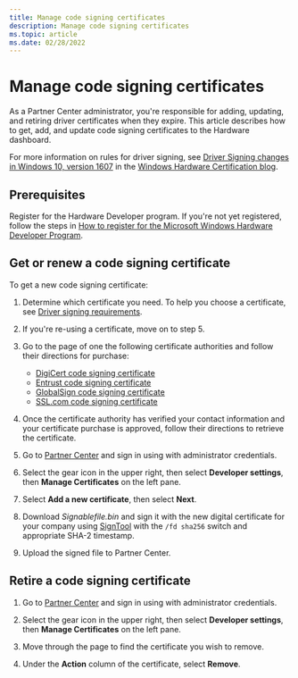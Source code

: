 ```yaml
---
title: Manage code signing certificates
description: Manage code signing certificates
ms.topic: article
ms.date: 02/28/2022
---
```


# Manage code signing certificates

As a Partner Center administrator, you're responsible for adding, updating, and retiring driver certificates when they expire. This article describes how to get, add, and update code signing certificates to the Hardware dashboard.

For more information on rules for driver signing, see [Driver Signing changes in Windows 10, version 1607](https://techcommunity.microsoft.com/t5/windows-hardware-certification/driver-signing-changes-in-windows-10-version-1607/ba-p/364894) in the [Windows Hardware Certification blog](https://techcommunity.microsoft.com/t5/windows-hardware-certification/bg-p/WindowsHardwareCertification).

## Prerequisites

Register for the Hardware Developer program. If you're not yet registered, follow the steps in [How to register for the Microsoft Windows Hardware Developer Program](hardware-program-register.md).

## Get or renew a code signing certificate

To get a new code signing certificate:

1. Determine which certificate you need. To help you choose a certificate, see [Driver signing requirements](code-signing-reqs.md).

1. If you're re-using a certificate, move on to step 5.

1. Go to the page of one the following certificate authorities and follow their directions for purchase:

    * [DigiCert code signing certificate](https://www.digicert.com/order/order-1.php)
    * [Entrust code signing certificate](https://www.entrustdatacard.com/products/digital-signing-certificates/code-signing-certificates)
    * [GlobalSign code signing certificate](https://go.microsoft.com/fwlink/p/?LinkId=620888)
    * [SSL.com code signing certificate](https://www.ssl.com/certificates/ev-code-signing/)

1. Once the certificate authority has verified your contact information and your certificate purchase is approved, follow their directions to retrieve the certificate.

1. Go to [Partner Center](https://partner.microsoft.com/dashboard) and sign in using with administrator credentials.

1. Select the gear icon in the upper right, then select **Developer settings**, then **Manage Certificates** on the left pane.

1. Select **Add a new certificate**, then select **Next**.

1. Download *Signablefile.bin* and sign it with the new digital certificate for your company using [SignTool](/windows/win32/seccrypto/signtool) with the `/fd sha256` switch and appropriate SHA-2 timestamp.

1. Upload the signed file to Partner Center.

## Retire a code signing certificate

1. Go to [Partner Center](https://partner.microsoft.com/dashboard) and sign in using with administrator credentials.

1. Select the gear icon in the upper right, then select **Developer settings**, then **Manage Certificates** on the left pane.

1. Move through the page to find the certificate you wish to remove.

1. Under the **Action** column of the certificate, select **Remove**.